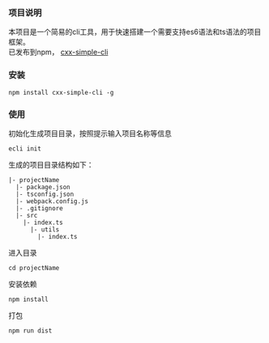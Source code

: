 ### 项目说明
本项目是一个简易的cli工具，用于快速搭建一个需要支持es6语法和ts语法的项目框架。  
已发布到npm， [cxx-simple-cli](https://www.npmjs.com/package/cxx-simple-cli) 

### 安装
```
npm install cxx-simple-cli -g
```
### 使用

初始化生成项目目录，按照提示输入项目名称等信息
```
ecli init
```

生成的项目目录结构如下：  
```
|- projectName
  |- package.json
  |- tsconfig.json
  |- webpack.config.js
  |- .gitignore
  |- src
    |- index.ts 
      |- utils
        |- index.ts

```

进入目录
```
cd projectName
```

安装依赖
```
npm install
```

打包
```
npm run dist
```